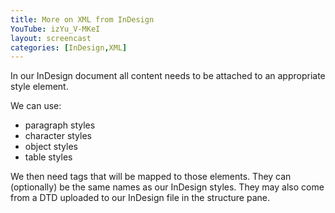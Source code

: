 ```yaml
---
title: More on XML from InDesign
YouTube: izYu_V-MKeI
layout: screencast
categories: [InDesign,XML]
---
```

In our InDesign document all content needs to be attached to an appropriate style element.

We can use:
- paragraph styles
- character styles
- object styles
- table styles

We then need tags that will be mapped to those elements. They can (optionally) be the same names as our InDesign styles. They may also come from a DTD uploaded to our InDesign file in the structure pane.
